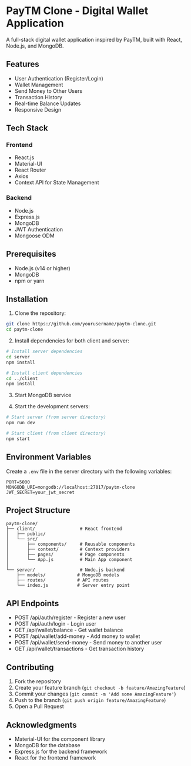 # PayTM Clone - Digital Wallet Application

A full-stack digital wallet application inspired by PayTM, built with React, Node.js, and MongoDB.

## Features

- User Authentication (Register/Login)
- Wallet Management
- Send Money to Other Users
- Transaction History
- Real-time Balance Updates
- Responsive Design

## Tech Stack

### Frontend
- React.js
- Material-UI
- React Router
- Axios
- Context API for State Management

### Backend
- Node.js
- Express.js
- MongoDB
- JWT Authentication
- Mongoose ODM

## Prerequisites

- Node.js (v14 or higher)
- MongoDB
- npm or yarn

## Installation

1. Clone the repository:
```bash
git clone https://github.com/yourusername/paytm-clone.git
cd paytm-clone
```

2. Install dependencies for both client and server:
```bash
# Install server dependencies
cd server
npm install

# Install client dependencies
cd ../client
npm install
```

3. Start MongoDB service

4. Start the development servers:
```bash
# Start server (from server directory)
npm run dev

# Start client (from client directory)
npm start
```

## Environment Variables

Create a `.env` file in the server directory with the following variables:
```
PORT=5000
MONGODB_URI=mongodb://localhost:27017/paytm-clone
JWT_SECRET=your_jwt_secret
```

## Project Structure

```
paytm-clone/
├── client/                 # React frontend
│   ├── public/
│   └── src/
│       ├── components/     # Reusable components
│       ├── context/        # Context providers
│       ├── pages/          # Page components
│       └── App.js          # Main App component
│
└── server/                 # Node.js backend
    ├── models/            # MongoDB models
    ├── routes/            # API routes
    └── index.js           # Server entry point
```

## API Endpoints

- POST /api/auth/register - Register a new user
- POST /api/auth/login - Login user
- GET /api/wallet/balance - Get wallet balance
- POST /api/wallet/add-money - Add money to wallet
- POST /api/wallet/send-money - Send money to another user
- GET /api/wallet/transactions - Get transaction history

## Contributing

1. Fork the repository
2. Create your feature branch (`git checkout -b feature/AmazingFeature`)
3. Commit your changes (`git commit -m 'Add some AmazingFeature'`)
4. Push to the branch (`git push origin feature/AmazingFeature`)
5. Open a Pull Request

## Acknowledgments

- Material-UI for the component library
- MongoDB for the database
- Express.js for the backend framework
- React for the frontend framework 
